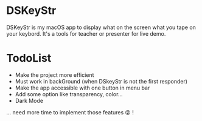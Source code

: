 # DSKeyStr

DSKeyStr is my macOS app to display what on the screen what you tape on your keybord. It's a tools for teacher or presenter for live demo. 

# TodoList 

* Make the project more efficient 
* Must work in backGround (when DSkeyStr is not the first responder)
* Make the app accessible with one button in menu bar 
* Add some option like transparency, color... 
* Dark Mode

... need more time to implement those features 😝 !
